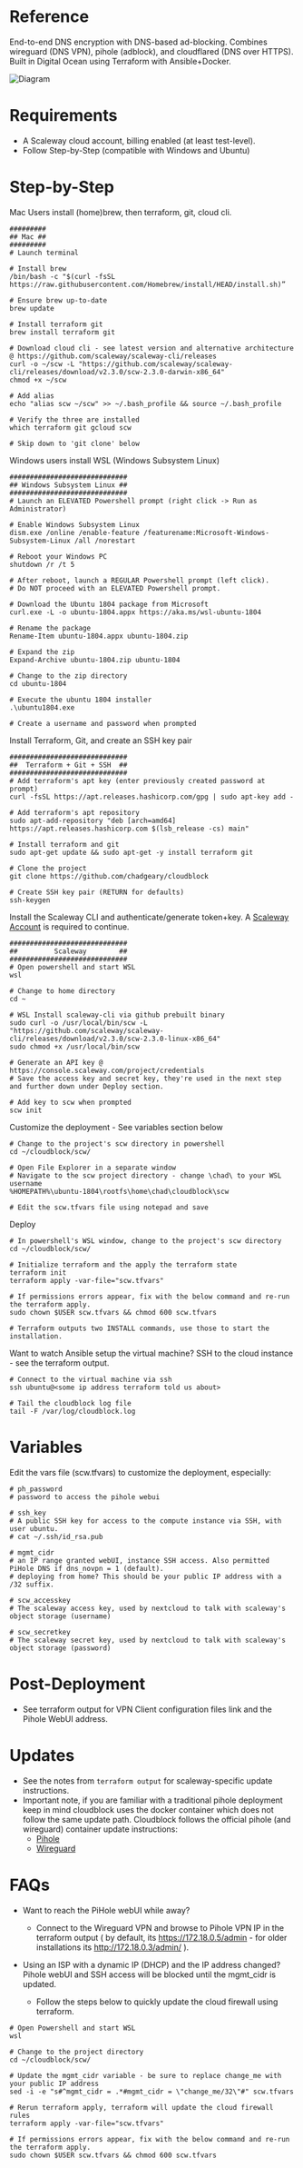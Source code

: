 # Reference
End-to-end DNS encryption with DNS-based ad-blocking. Combines wireguard (DNS VPN), pihole (adblock), and cloudflared (DNS over HTTPS). Built in Digital Ocean using Terraform with Ansible+Docker.

![Diagram](../diagram.png)

# Requirements
- A Scaleway cloud account, billing enabled (at least test-level).
- Follow Step-by-Step (compatible with Windows and Ubuntu)

# Step-by-Step
Mac Users install (home)brew, then terraform, git, cloud cli.
```
#########
## Mac ##
#########
# Launch terminal

# Install brew
/bin/bash -c "$(curl -fsSL https://raw.githubusercontent.com/Homebrew/install/HEAD/install.sh)”

# Ensure brew up-to-date
brew update

# Install terraform git
brew install terraform git

# Download cloud cli - see latest version and alternative architecture @ https://github.com/scaleway/scaleway-cli/releases
curl -o ~/scw -L "https://github.com/scaleway/scaleway-cli/releases/download/v2.3.0/scw-2.3.0-darwin-x86_64"
chmod +x ~/scw

# Add alias
echo "alias scw ~/scw" >> ~/.bash_profile && source ~/.bash_profile

# Verify the three are installed
which terraform git gcloud scw

# Skip down to 'git clone' below
```

Windows users install WSL (Windows Subsystem Linux)
```
#############################
## Windows Subsystem Linux ##
#############################
# Launch an ELEVATED Powershell prompt (right click -> Run as Administrator)

# Enable Windows Subsystem Linux
dism.exe /online /enable-feature /featurename:Microsoft-Windows-Subsystem-Linux /all /norestart

# Reboot your Windows PC
shutdown /r /t 5

# After reboot, launch a REGULAR Powershell prompt (left click).
# Do NOT proceed with an ELEVATED Powershell prompt.

# Download the Ubuntu 1804 package from Microsoft
curl.exe -L -o ubuntu-1804.appx https://aka.ms/wsl-ubuntu-1804

# Rename the package
Rename-Item ubuntu-1804.appx ubuntu-1804.zip

# Expand the zip
Expand-Archive ubuntu-1804.zip ubuntu-1804

# Change to the zip directory
cd ubuntu-1804

# Execute the ubuntu 1804 installer
.\ubuntu1804.exe

# Create a username and password when prompted
```

Install Terraform, Git, and create an SSH key pair
```
#############################
##  Terraform + Git + SSH  ##
#############################
# Add terraform's apt key (enter previously created password at prompt)
curl -fsSL https://apt.releases.hashicorp.com/gpg | sudo apt-key add -

# Add terraform's apt repository
sudo apt-add-repository "deb [arch=amd64] https://apt.releases.hashicorp.com $(lsb_release -cs) main"

# Install terraform and git
sudo apt-get update && sudo apt-get -y install terraform git

# Clone the project
git clone https://github.com/chadgeary/cloudblock

# Create SSH key pair (RETURN for defaults)
ssh-keygen
```

Install the Scaleway CLI and authenticate/generate token+key. A [Scaleway Account](https://console.scaleway.com/register) is required to continue.
```
#############################
##         Scaleway        ##
#############################
# Open powershell and start WSL
wsl

# Change to home directory
cd ~

# WSL Install scaleway-cli via github prebuilt binary
sudo curl -o /usr/local/bin/scw -L "https://github.com/scaleway/scaleway-cli/releases/download/v2.3.0/scw-2.3.0-linux-x86_64"
sudo chmod +x /usr/local/bin/scw

# Generate an API key @ https://console.scaleway.com/project/credentials
# Save the access key and secret key, they're used in the next step and further down under Deploy section.

# Add key to scw when prompted
scw init
```

Customize the deployment - See variables section below
```
# Change to the project's scw directory in powershell
cd ~/cloudblock/scw/

# Open File Explorer in a separate window
# Navigate to the scw project directory - change \chad\ to your WSL username
%HOMEPATH%\ubuntu-1804\rootfs\home\chad\cloudblock\scw

# Edit the scw.tfvars file using notepad and save
```

Deploy
```
# In powershell's WSL window, change to the project's scw directory
cd ~/cloudblock/scw/

# Initialize terraform and the apply the terraform state
terraform init
terraform apply -var-file="scw.tfvars"

# If permissions errors appear, fix with the below command and re-run the terraform apply.
sudo chown $USER scw.tfvars && chmod 600 scw.tfvars

# Terraform outputs two INSTALL commands, use those to start the installation.
```

Want to watch Ansible setup the virtual machine? SSH to the cloud instance - see the terraform output.
```
# Connect to the virtual machine via ssh
ssh ubuntu@<some ip address terraform told us about>

# Tail the cloudblock log file
tail -F /var/log/cloudblock.log
```

# Variables
Edit the vars file (scw.tfvars) to customize the deployment, especially:

```
# ph_password
# password to access the pihole webui

# ssh_key
# A public SSH key for access to the compute instance via SSH, with user ubuntu.
# cat ~/.ssh/id_rsa.pub

# mgmt_cidr
# an IP range granted webUI, instance SSH access. Also permitted PiHole DNS if dns_novpn = 1 (default).
# deploying from home? This should be your public IP address with a /32 suffix. 

# scw_accesskey
# The scaleway access key, used by nextcloud to talk with scaleway's object storage (username)

# scw_secretkey
# The scaleway secret key, used by nextcloud to talk with scaleway's object storage (password)
```

# Post-Deployment
- See terraform output for VPN Client configuration files link and the Pihole WebUI address.

# Updates
- See the notes from `terraform output` for scaleway-specific update instructions.
- Important note, if you are familiar with a traditional pihole deployment keep in mind cloudblock uses the docker container which does not follow the same
update path. Cloudblock follows the official pihole (and wireguard) container update instructions:
  - [Pihole](https://github.com/pi-hole/docker-pi-hole#upgrading-persistence-and-customizations)
  - [Wireguard](https://github.com/linuxserver/docker-wireguard)

# FAQs
- Want to reach the PiHole webUI while away?
  - Connect to the Wireguard VPN and browse to Pihole VPN IP in the terraform output ( by default, its https://172.18.0.5/admin - for older installations its http://172.18.0.3/admin/ ).

- Using an ISP with a dynamic IP (DHCP) and the IP address changed? Pihole webUI and SSH access will be blocked until the mgmt_cidr is updated.
  - Follow the steps below to quickly update the cloud firewall using terraform.

```
# Open Powershell and start WSL
wsl

# Change to the project directory
cd ~/cloudblock/scw/

# Update the mgmt_cidr variable - be sure to replace change_me with your public IP address
sed -i -e "s#^mgmt_cidr = .*#mgmt_cidr = \"change_me/32\"#" scw.tfvars

# Rerun terraform apply, terraform will update the cloud firewall rules
terraform apply -var-file="scw.tfvars"

# If permissions errors appear, fix with the below command and re-run the terraform apply.
sudo chown $USER scw.tfvars && chmod 600 scw.tfvars
```
